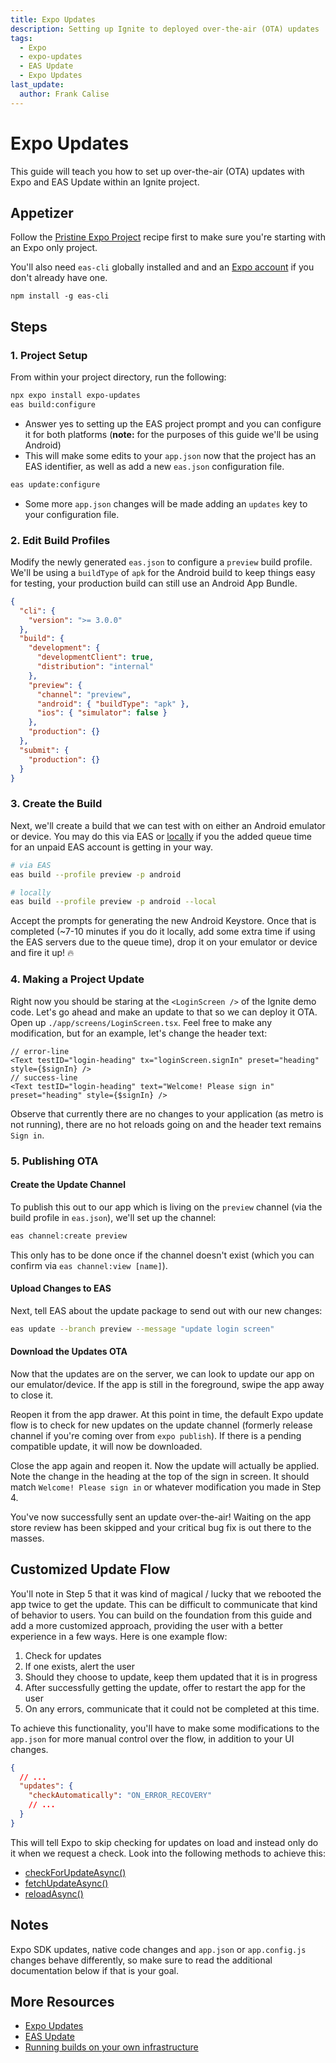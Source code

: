 ```yaml
---
title: Expo Updates
description: Setting up Ignite to deployed over-the-air (OTA) updates
tags:
  - Expo
  - expo-updates
  - EAS Update
  - Expo Updates
last_update:
  author: Frank Calise
---
```


# Expo Updates

This guide will teach you how to set up over-the-air (OTA) updates with Expo and EAS Update within an Ignite project.

## Appetizer

Follow the [Pristine Expo Project](./PristineExpoProject.md) recipe first to make sure you're starting with an Expo only project.

You'll also need `eas-cli` globally installed and and an [Expo account](https://expo.dev/signup) if you don't already have one.

`npm install -g eas-cli`

## Steps

### 1. Project Setup

From within your project directory, run the following:

```bash
npx expo install expo-updates
eas build:configure
```

- Answer yes to setting up the EAS project prompt and you can configure it for both platforms (**note:** for the purposes of this guide we'll be using Android)
- This will make some edits to your `app.json` now that the project has an EAS identifier, as well as add a new `eas.json` configuration file.

```bash
eas update:configure
```

- Some more `app.json` changes will be made adding an `updates` key to your configuration file.

### 2. Edit Build Profiles

Modify the newly generated `eas.json` to configure a `preview` build profile. We'll be using a `buildType` of `apk` for the Android build to keep things easy for testing, your production build can still use an Android App Bundle.

```json
{
  "cli": {
    "version": ">= 3.0.0"
  },
  "build": {
    "development": {
      "developmentClient": true,
      "distribution": "internal"
    },
    "preview": {
      "channel": "preview",
      "android": { "buildType": "apk" },
      "ios": { "simulator": false }
    },
    "production": {}
  },
  "submit": {
    "production": {}
  }
}
```

### 3. Create the Build

Next, we'll create a build that we can test with on either an Android emulator or device. You may do this via EAS or [locally](https://docs.expo.dev/build-reference/local-builds/) if you the added queue time for an unpaid EAS account is getting in your way.

```bash
# via EAS
eas build --profile preview -p android

# locally
eas build --profile preview -p android --local
```

Accept the prompts for generating the new Android Keystore. Once that is completed (~7-10 minutes if you do it locally, add some extra time if using the EAS servers due to the queue time), drop it on your emulator or device and fire it up! 🔥

### 4. Making a Project Update

Right now you should be staring at the `<LoginScreen />` of the Ignite demo code. Let's go ahead and make an update to that so we can deploy it OTA. Open up `./app/screens/LoginScreen.tsx`. Feel free to make any modification, but for an example, let's change the header text:

```tsx
// error-line
<Text testID="login-heading" tx="loginScreen.signIn" preset="heading" style={$signIn} />
// success-line
<Text testID="login-heading" text="Welcome! Please sign in" preset="heading" style={$signIn} />
```

Observe that currently there are no changes to your application (as metro is not running), there are no hot reloads going on and the header text remains `Sign in`.

### 5. Publishing OTA

#### Create the Update Channel

To publish this out to our app which is living on the `preview` channel (via the build profile in `eas.json`), we'll set up the channel:

```bash
eas channel:create preview
```

This only has to be done once if the channel doesn't exist (which you can confirm via `eas channel:view [name]`).

#### Upload Changes to EAS

Next, tell EAS about the update package to send out with our new changes:

```bash
eas update --branch preview --message "update login screen"
```

#### Download the Updates OTA

Now that the updates are on the server, we can look to update our app on our emulator/device. If the app is still in the foreground, swipe the app away to close it.

Reopen it from the app drawer. At this point in time, the default Expo update flow is to check for new updates on the update channel (formerly release channel if you're coming over from `expo publish`). If there is a pending compatible update, it will now be downloaded.

Close the app again and reopen it. Now the update will actually be applied. Note the change in the heading at the top of the sign in screen. It should match `Welcome! Please sign in` or whatever modification you made in Step 4.

You've now successfully sent an update over-the-air! Waiting on the app store review has been skipped and your critical bug fix is out there to the masses.

## Customized Update Flow

You'll note in Step 5 that it was kind of magical / lucky that we rebooted the app twice to get the update. This can be difficult to communicate that kind of behavior to users. You can build on the foundation from this guide and add a more customized approach, providing the user with a better experience in a few ways. Here is one example flow:

1. Check for updates
2. If one exists, alert the user
3. Should they choose to update, keep them updated that it is in progress
4. After successfully getting the update, offer to restart the app for the user
5. On any errors, communicate that it could not be completed at this time.

To achieve this functionality, you'll have to make some modifications to the `app.json` for more manual control over the flow, in addition to your UI changes.

```json
{
  // ...
  "updates": {
    "checkAutomatically": "ON_ERROR_RECOVERY"
    // ...
  }
}
```

This will tell Expo to skip checking for updates on load and instead only do it when we request a check. Look into the following methods to achieve this:

- [checkForUpdateAsync()](https://docs.expo.dev/versions/latest/sdk/updates/#updatescheckforupdateasync)
- [fetchUpdateAsync()](https://docs.expo.dev/versions/latest/sdk/updates/#updatesfetchupdateasync)
- [reloadAsync()](https://docs.expo.dev/versions/latest/sdk/updates/#updatesreloadasync)

## Notes

Expo SDK updates, native code changes and `app.json` or `app.config.js` changes behave differently, so make sure to read the additional documentation below if that is your goal.

## More Resources

- [Expo Updates](https://docs.expo.dev/versions/latest/sdk/updates/)
- [EAS Update](https://docs.expo.dev/eas-update/introduction/)
- [Running builds on your own infrastructure](https://docs.expo.dev/build-reference/local-builds/)
